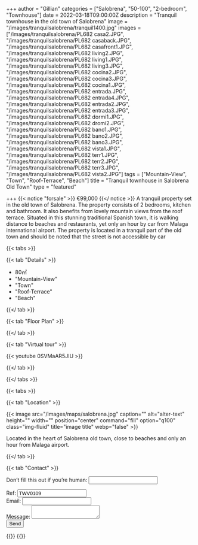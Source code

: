 +++
author = "Gillian"
categories = ["Salobrena", "50-100", "2-bedroom", "Townhouse"]
date = 2022-03-18T09:00:00Z
description = "Tranquil townhouse in the old town of Salobrena"
image = "/images/tranquilsalobrena/tranquil1400.jpg"
images = ["/images/tranquilsalobrena/PL682 casa2.JPG", "/images/tranquilsalobrena/PL682 casaback.JPG", "/images/tranquilsalobrena/PL682 casafront1.JPG", "/images/tranquilsalobrena/PL682 living2.JPG", "/images/tranquilsalobrena/PL682 living1.JPG", "/images/tranquilsalobrena/PL682 living3.JPG", "/images/tranquilsalobrena/PL682 cocina2.JPG", "/images/tranquilsalobrena/PL682 cocina3.JPG", "/images/tranquilsalobrena/PL682 cocina1.JPG", "/images/tranquilsalobrena/PL682 entrada.JPG", "/images/tranquilsalobrena/PL682 entrada4.JPG", "/images/tranquilsalobrena/PL682 entrada2.JPG", "/images/tranquilsalobrena/PL682 entrada3.JPG", "/images/tranquilsalobrena/PL682 dormi1.JPG", "/images/tranquilsalobrena/PL682 dromi2.JPG", "/images/tranquilsalobrena/PL682 bano1.JPG", "/images/tranquilsalobrena/PL682 bano2.JPG", "/images/tranquilsalobrena/PL682 bano3.JPG", "/images/tranquilsalobrena/PL682 vista1.JPG", "/images/tranquilsalobrena/PL682 terr1.JPG", "/images/tranquilsalobrena/PL682 terr2.JPG", "/images/tranquilsalobrena/PL682 terr3.JPG", "/images/tranquilsalobrena/PL682 vista2.JPG"]
tags = ["Mountain-View", "Town", "Roof-Terrace", "Beach"]
title = "Tranquil townhouse in Salobrena Old Town"
type = "featured"

+++
{{< notice "forsale" >}}
€99,000
{{</ notice >}}
A tranquil property set in the old town of Salobrena. The property consists of 2 bedrooms, kitchen and bathroom. It also benefits from lovely mountain views from the roof terrace. Situated in this stunning traditional Spanish town, it is walking distance to beaches and restaurants, yet only an hour by car from Malaga international airport. The property is located in a tranquil part of the old town and should be noted that the street is not accessible by car

{{< tabs >}}

{{< tab "Details" >}}

* 80&#x33A1;
* "Mountain-View"
* "Town"
* "Roof-Terrace"
* "Beach"

{{</ tab >}}

{{< tab "Floor Plan" >}}

{{</ tab >}}

{{< tab "Virtual tour" >}}

{{< youtube 0SVMaAR5JIU >}}

{{</ tab >}}

{{</ tabs >}}

{{< tabs >}}

{{< tab "Location" >}}

{{< image src="/images/maps/salobrena.jpg" caption="" alt="alter-text" height="" width="" position="center" command="fill" option="q100" class="img-fluid" title="image title" webp="false" >}}

Located in the heart of Salobrena old town, close to beaches and only an hour from Malaga airport.

{{</ tab >}}

{{< tab "Contact" >}}
<form name="propertyContact" method="POST" netlify-honeypot="bot-field" data-netlify="true">
<div class="form-group">
<p class="d-none"><label>Don’t fill this out if you’re human: <input name="bot-field" /></label></p>
</div>
<div class="form-group">
<label>Ref: <input name="property-ref" class="form-control" value="TWV0109" readonly/></label>
</div>
<div class="form-group">
<label>Email: <input type="text" class="form-control" name="email" /></label>
</div>
<div class="form-group">
<label>Message: </label> <textarea name="message" class="form-control"></textarea>
</div>
<button type="submit" class="btn btn-primary">Send</button>
</form>
{{</ tab >}}
{{</ tabs >}}